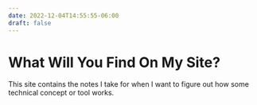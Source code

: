 ```yaml
---
date: 2022-12-04T14:55:55-06:00
draft: false
---
```


# What Will You Find On My Site?

This site contains the notes I take for when I want to figure out how some technical concept or tool works.
